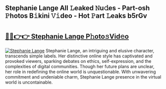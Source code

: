 ## Stephanie Lange All 𝙻eaked 𝙽u𝚍es - Part-osh 𝙿hotos B𝚒kini 𝚅𝚒deo - Hot 𝙿art 𝙻eaks b5rGv

# <h2><a href="http://ld4wucu.urlbe.top/?page=Stephanie+Lange">🔗🔗👉👉 Stephanie Lange P𝚑oto𝚜Vid𝚎o</a></h2>

[![Stephanie Lange](https://i.imgur.com/eBuTRDB.gif)](http://ld4wucu.urlbe.top/?page=Stephanie+Lange)
Stephanie Lange, an intriguing and elusive character, transcends simple labels. Her distinctive online style has captivated and provoked viewers, sparking debates on ethics, self-expression, and the complexities of digital communities. Though her future plans are unclear, her role in redefining the online world is unquestionable. With unwavering commitment and undeniable charm, Stephanie Lange presence in the virtual world is uncontainable.
